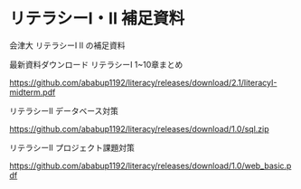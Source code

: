 # リテラシーI・II 補足資料
会津大 リテラシーI II の補足資料

最新資料ダウンロード
リテラシーI 1~10章まとめ
  
  https://github.com/ababup1192/literacy/releases/download/2.1/literacyI-midterm.pdf

リテラシーII データベース対策
  
  https://github.com/ababup1192/literacy/releases/download/1.0/sql.zip

リテラシーII プロジェクト課題対策
  
  https://github.com/ababup1192/literacy/releases/download/1.0/web_basic.pdf
  
